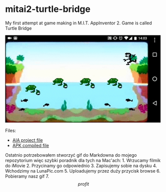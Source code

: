 # mitai2-turtle-bridge
My first attempt at game making in M.I.T. AppInventor 2. Game is called Turtle Bridge

![Image](./demo.gif)

Files:
 * [AIA project file](./turtle_bridge_one.aia)
 * [APK compiled file](./turtle_bridge_one.apk)


 Ostatnio potrzebowałem stworzyć gif do Markdowna do mojego repozytorium więc szybki poradnik dla tych na Mac'ach:
	1. Wrzucamy filmik do iMovie
	2. Przycinamy go odpowiednio
	3. Zapisujemy sobie na dysku
	4. Wchodzimy na LunaPic.com
	5. Uploadujemy przez duży przycisk browse
	6. Pobieramy nasz gif
	7. $$profit$$
